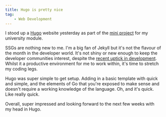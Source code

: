 ```yaml
---
title: Hugo is pretty nice
tag:
    - Web Development
---
```


I stood up a [Hugo](https://gohugo.io/) website yesterday as part of the [mini project](https://tonyedwardspz.co.uk/blog/setting-goals) for my university module.

SSGs are nothing new to me. I'm a big fan of Jekyll but it's not the flavour of the month in the developer world. It's not shiny or new enough to keep the developer communities interest, despite the [recent uptick in development](https://github.com/jekyll/jekyll). Whilst it a productive environment for me to work within, it's time to stretch my coding legs.

Hugo was super simple to get setup. Adding in a basic template with quick and simple, and the elements of Go that you're exposed to make sense and doesn't require a working knowledge of the language. Oh, and it's quick. Like really quick.

Overall, super impressed and looking forward to the next few weeks with my head in Hugo.
